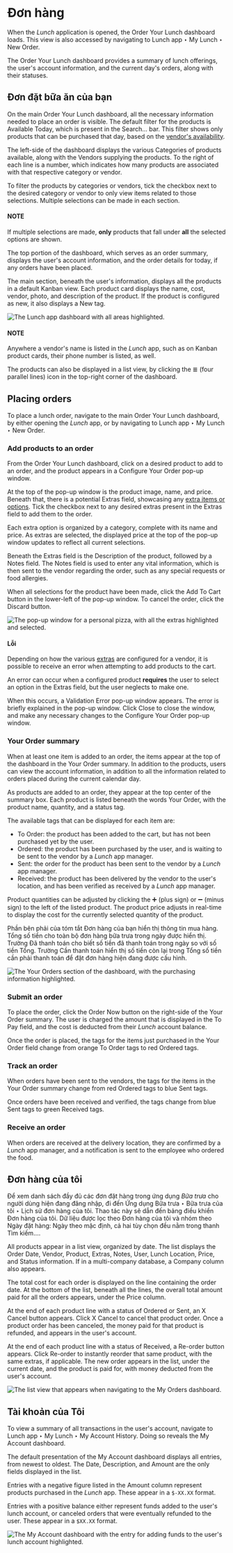 # Đơn hàng

When the *Lunch* application is opened, the Order Your Lunch dashboard loads. This view
is also accessed by navigating to Lunch app ‣ My Lunch ‣ New Order.

The Order Your Lunch dashboard provides a summary of lunch offerings, the user's account
information, and the current day's orders, along with their statuses.

## Đơn đặt bữa ăn của bạn

On the main Order Your Lunch dashboard, all the necessary information needed to place an
order is visible. The default filter for the products is Available Today, which is
present in the Search... bar. This filter shows only products that can be purchased that
day, based on the [vendor's availability](vendors.md#lunch-availability).

The left-side of the dashboard displays the various Categories of products available,
along with the Vendors supplying the products. To the right of each line is a number,
which indicates how many products are associated with that respective category or vendor.

To filter the products by categories or vendors, tick the checkbox next to the desired category or
vendor to only view items related to those selections. Multiple selections can be made in each
section.

#### NOTE
If multiple selections are made, **only** products that fall under **all** the selected options
are shown.

The top portion of the dashboard, which serves as an order summary, displays the user's account
information, and the order details for today, if any orders have been placed.

The main section, beneath the user's information, displays all the products in a default Kanban
view. Each product card displays the name, cost, vendor, photo, and description of the product. If
the product is configured as new, it also displays a New tag.

![The *Lunch* app dashboard with all areas highlighted.](../../../_images/dashboard1.png)

#### NOTE
Anywhere a vendor's name is listed in the *Lunch* app, such as on Kanban product cards, their
phone number is listed, as well.

The products can also be displayed in a list view, by clicking the ≣ (four parallel
lines) icon in the top-right corner of the dashboard.

## Placing orders

To place a lunch order, navigate to the main Order Your Lunch dashboard, by either
opening the *Lunch* app, or by navigating to Lunch app ‣ My Lunch ‣ New Order.

### Add products to an order

From the Order Your Lunch dashboard, click on a desired product to add to an order, and
the product appears in a Configure Your Order pop-up window.

At the top of the pop-up window is the product image, name, and price. Beneath that, there is a
potential Extras field, showcasing any [extra items or options](vendors.md#lunch-extras).
Tick the checkbox next to any desired extras present in the Extras field to add them to
the order.

Each extra option is organized by a category, complete with its name and price. As extras are
selected, the displayed price at the top of the pop-up window updates to reflect all current
selections.

Beneath the Extras field is the Description of the product, followed by a
Notes field. The Notes field is used to enter any vital information, which
is then sent to the vendor regarding the order, such as any special requests or food allergies.

When all selections for the product have been made, click the Add To Cart button in the
lower-left of the pop-up window. To cancel the order, click the Discard button.

![The pop-up window for a personal pizza, with all the extras highlighted and selected.](../../../_images/pizza.png)

#### Lỗi

Depending on how the various [extras](vendors.md#lunch-configure-extras) are configured for a vendor, it
is possible to receive an error when attempting to add products to the cart.

An error can occur when a configured product **requires** the user to select an option in the
Extras field, but the user neglects to make one.

When this occurs, a Validation Error pop-up window appears. The error is briefly
explained in the pop-up window. Click Close to close the window, and make any necessary
changes to the Configure Your Order pop-up window.

### Your Order summary

When at least one item is added to an order, the items appear at the top of the dashboard in the
Your Order summary. In addition to the products, users can view the account information,
in addition to all the information related to orders placed during the current calendar day.

As products are added to an order, they appear at the top center of the summary box. Each product is
listed beneath the words Your Order, with the product name, quantity, and a status tag.

The available tags that can be displayed for each item are:

- To Order: the product has been added to the cart, but has not been purchased yet by
  the user.
- Ordered: the product has been purchased by the user, and is waiting to be sent to the
  vendor by a *Lunch* app manager.
- Sent: the order for the product has been sent to the vendor by a *Lunch* app manager.
- Received: the product has been delivered by the vendor to the user's location, and has
  been verified as received by a *Lunch* app manager.

Product quantities can be adjusted by clicking the ➕ (plus sign) or ➖ (minus
sign) to the left of the listed product. The product price adjusts in real-time to display the cost
for the currently selected quantity of the product.

Phần bên phải của tóm tắt Đơn hàng của bạn hiển thị thông tin mua hàng. Tổng số tiền cho toàn bộ đơn hàng bữa trưa trong ngày được hiển thị. Trường Đã thanh toán cho biết số tiền đã thanh toán trong ngày so với số tiền Tổng. Trường Cần thanh toán hiển thị số tiền còn lại trong Tổng số tiền cần phải thanh toán để đặt đơn hàng hiện đang được cấu hình.

![The Your Orders section of the dashboard, with the purchasing information highlighted.](../../../_images/your-order.png)

### Submit an order

To place the order, click the Order Now button on the right-side of the Your
Order summary. The user is charged the amount that is displayed in the To Pay field,
and the cost is deducted from their *Lunch* account balance.

Once the order is placed, the tags for the items just purchased in the Your Order field
change from orange To Order tags to red Ordered tags.

### Track an order

When orders have been sent to the vendors, the tags for the items in the Your Order
summary change from red Ordered tags to blue Sent tags.

Once orders have been received and verified, the tags change from blue Sent tags to
green Received tags.

### Receive an order

When orders are received at the delivery location, they are confirmed by a *Lunch* app manager, and
a notification is sent to the employee who ordered the food.

## Đơn hàng của tôi

Để xem danh sách đầy đủ các đơn đặt hàng trong ứng dụng *Bữa trưa* cho người dùng hiện đang đăng nhập, đi đến Ứng dụng Bữa trưa ‣ Bữa trưa của tôi ‣ Lịch sử đơn hàng của tôi. Thao tác này sẽ dẫn đến bảng điều khiển Đơn hàng của tôi. Dữ liệu được lọc theo Đơn hàng của tôi và nhóm theo Ngày đặt hàng: Ngày theo mặc định, cả hai tùy chọn đều nằm trong thanh Tìm kiếm....

All products appear in a list view, organized by date. The list displays the Order Date,
Vendor, Product, Extras, Notes, User,
Lunch Location, Price, and Status information. If in a
multi-company database, a Company column also appears.

The total cost for each order is displayed on the line containing the order date. At the bottom of
the list, beneath all the lines, the overall total amount paid for all the orders appears, under the
Price column.

At the end of each product line with a status of Ordered or Sent, an
X Cancel button appears. Click X Cancel to cancel that product order. Once a
product order has been canceled, the money paid for that product is refunded, and appears in the
user's account.

At the end of each product line with a status of Received, a Re-order button
appears. Click Re-order to instantly reorder that same product, with the same extras, if
applicable. The new order appears in the list, under the current date, and the product is paid for,
with money deducted from the user's account.

![The list view that appears when navigating to the My Orders dashboard.](../../../_images/my-orders.png)

## Tài khoản của Tôi

To view a summary of all transactions in the user's account, navigate to Lunch app
‣ My Lunch ‣ My Account History. Doing so reveals the My Account dashboard.

The default presentation of the My Account dashboard displays all entries, from newest
to oldest. The Date, Description, and Amount are the only fields
displayed in the list.

Entries with a negative figure listed in the Amount column represent products purchased
in the *Lunch* app. These appear in a `$-XX.XX` format.

Entries with a positive balance either represent funds added to the user's lunch account, or
canceled orders that were eventually refunded to the user. These appear in a `$XX.XX` format.

![The My Account dashboard with the entry for adding funds to the user's lunch account
highlighted.](../../../_images/my-account.png)
